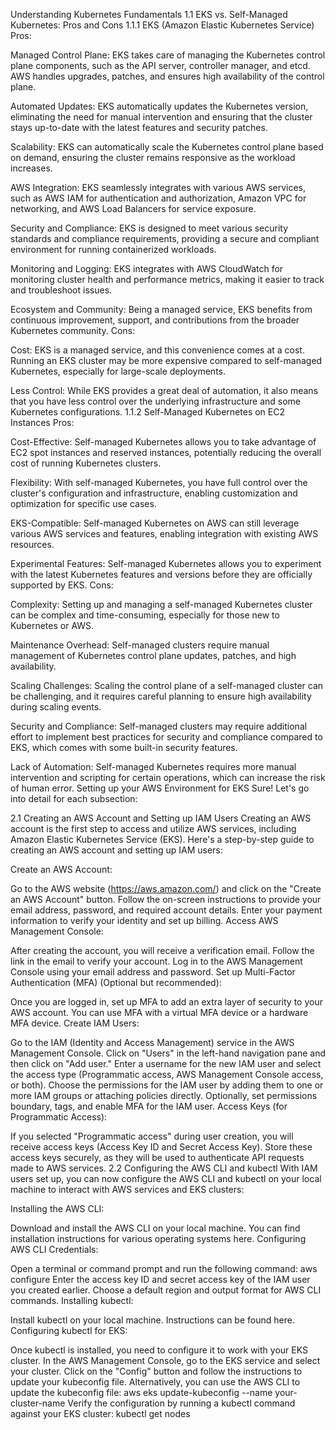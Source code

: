 Understanding Kubernetes Fundamentals
1.1 EKS vs. Self-Managed Kubernetes: Pros and Cons
1.1.1 EKS (Amazon Elastic Kubernetes Service) Pros:

Managed Control Plane: EKS takes care of managing the Kubernetes control plane components, such as the API server, controller manager, and etcd. AWS handles upgrades, patches, and ensures high availability of the control plane.

Automated Updates: EKS automatically updates the Kubernetes version, eliminating the need for manual intervention and ensuring that the cluster stays up-to-date with the latest features and security patches.

Scalability: EKS can automatically scale the Kubernetes control plane based on demand, ensuring the cluster remains responsive as the workload increases.

AWS Integration: EKS seamlessly integrates with various AWS services, such as AWS IAM for authentication and authorization, Amazon VPC for networking, and AWS Load Balancers for service exposure.

Security and Compliance: EKS is designed to meet various security standards and compliance requirements, providing a secure and compliant environment for running containerized workloads.

Monitoring and Logging: EKS integrates with AWS CloudWatch for monitoring cluster health and performance metrics, making it easier to track and troubleshoot issues.

Ecosystem and Community: Being a managed service, EKS benefits from continuous improvement, support, and contributions from the broader Kubernetes community.
Cons:

Cost: EKS is a managed service, and this convenience comes at a cost. Running an EKS cluster may be more expensive compared to self-managed Kubernetes, especially for large-scale deployments.

Less Control: While EKS provides a great deal of automation, it also means that you have less control over the underlying infrastructure and some Kubernetes configurations.
1.1.2 Self-Managed Kubernetes on EC2 Instances Pros:

Cost-Effective: Self-managed Kubernetes allows you to take advantage of EC2 spot instances and reserved instances, potentially reducing the overall cost of running Kubernetes clusters.

Flexibility: With self-managed Kubernetes, you have full control over the cluster's configuration and infrastructure, enabling customization and optimization for specific use cases.

EKS-Compatible: Self-managed Kubernetes on AWS can still leverage various AWS services and features, enabling integration with existing AWS resources.

Experimental Features: Self-managed Kubernetes allows you to experiment with the latest Kubernetes features and versions before they are officially supported by EKS.
Cons:

Complexity: Setting up and managing a self-managed Kubernetes cluster can be complex and time-consuming, especially for those new to Kubernetes or AWS.

Maintenance Overhead: Self-managed clusters require manual management of Kubernetes control plane updates, patches, and high availability.

Scaling Challenges: Scaling the control plane of a self-managed cluster can be challenging, and it requires careful planning to ensure high availability during scaling events.

Security and Compliance: Self-managed clusters may require additional effort to implement best practices for security and compliance compared to EKS, which comes with some built-in security features.

Lack of Automation: Self-managed Kubernetes requires more manual intervention and scripting for certain operations, which can increase the risk of human error.
Setting up your AWS Environment for EKS
Sure! Let's go into detail for each subsection:

2.1 Creating an AWS Account and Setting up IAM Users
Creating an AWS account is the first step to access and utilize AWS services, including Amazon Elastic Kubernetes Service (EKS). Here's a step-by-step guide to creating an AWS account and setting up IAM users:

Create an AWS Account:

Go to the AWS website (https://aws.amazon.com/) and click on the "Create an AWS Account" button.
Follow the on-screen instructions to provide your email address, password, and required account details.
Enter your payment information to verify your identity and set up billing.
Access AWS Management Console:

After creating the account, you will receive a verification email. Follow the link in the email to verify your account.
Log in to the AWS Management Console using your email address and password.
Set up Multi-Factor Authentication (MFA) (Optional but recommended):

Once you are logged in, set up MFA to add an extra layer of security to your AWS account. You can use MFA with a virtual MFA device or a hardware MFA device.
Create IAM Users:

Go to the IAM (Identity and Access Management) service in the AWS Management Console.
Click on "Users" in the left-hand navigation pane and then click on "Add user."
Enter a username for the new IAM user and select the access type (Programmatic access, AWS Management Console access, or both).
Choose the permissions for the IAM user by adding them to one or more IAM groups or attaching policies directly.
Optionally, set permissions boundary, tags, and enable MFA for the IAM user.
Access Keys (for Programmatic Access):

If you selected "Programmatic access" during user creation, you will receive access keys (Access Key ID and Secret Access Key).
Store these access keys securely, as they will be used to authenticate API requests made to AWS services.
2.2 Configuring the AWS CLI and kubectl
With IAM users set up, you can now configure the AWS CLI and kubectl on your local machine to interact with AWS services and EKS clusters:

Installing the AWS CLI:

Download and install the AWS CLI on your local machine. You can find installation instructions for various operating systems here.
Configuring AWS CLI Credentials:

Open a terminal or command prompt and run the following command:
aws configure
Enter the access key ID and secret access key of the IAM user you created earlier.
Choose a default region and output format for AWS CLI commands.
Installing kubectl:

Install kubectl on your local machine. Instructions can be found here.
Configuring kubectl for EKS:

Once kubectl is installed, you need to configure it to work with your EKS cluster.
In the AWS Management Console, go to the EKS service and select your cluster.
Click on the "Config" button and follow the instructions to update your kubeconfig file. Alternatively, you can use the AWS CLI to update the kubeconfig file:
aws eks update-kubeconfig --name your-cluster-name
Verify the configuration by running a kubectl command against your EKS cluster:
kubectl get nodes


